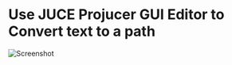 # Use JUCE Projucer GUI Editor to Convert text to a path

![Screenshot](https://raw.githubusercontent.com/Remberg/juce_workflow_tips/master/TextToPath.gif)
